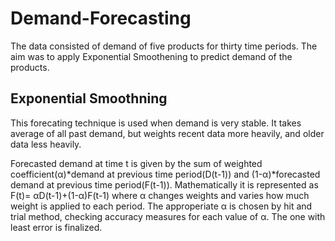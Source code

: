 # Demand-Forecasting
The data consisted of demand of five products for thirty time periods. 
The aim was to apply Exponential Smoothening to predict demand of the products.
## Exponential Smoothning
This forecating technique is used when demand is very stable. It takes average of all past demand, but weights recent data more heavily, and older data less heavily. 

Forecasted demand at time t is given by the sum of weighted coefficient(α)*demand at previous time period(D(t-1)) and (1-α)*forecasted demand at previous time period(F(t-1)). Mathematically it is represented as F(t)= αD(t-1)+(1-α)F(t-1) where α changes weights and varies how much weight is applied to each period.
The approperiate α is chosen by hit and trial method, checking accuracy measures for each value of α. The one with least error is finalized. 

